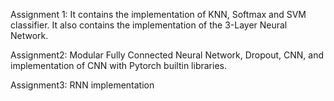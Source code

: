 
Assignment 1: It contains the implementation of KNN, Softmax and SVM classifier. It also contains the implementation of the 3-Layer Neural Network.

Assignment2: Modular Fully Connected Neural Network, Dropout, CNN, and implementation of CNN with Pytorch builtin libraries.  

Assignment3: RNN implementation
